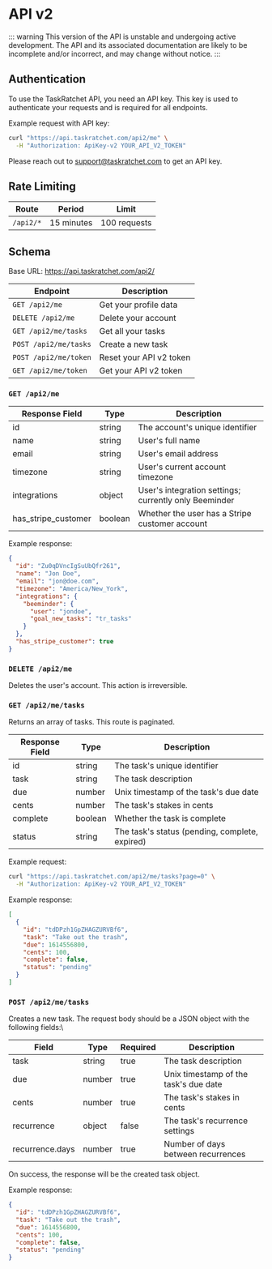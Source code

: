 # API v2

::: warning
This version of the API is unstable and undergoing active development. The
API and its associated documentation are likely to be incomplete and/or incorrect,
and may change without notice.
:::

## Authentication

To use the TaskRatchet API, you need an API key. This key is used to authenticate your requests and is required for all endpoints.

Example request with API key:

```bash
curl "https://api.taskratchet.com/api2/me" \
  -H "Authorization: ApiKey-v2 YOUR_API_V2_TOKEN"
```

Please reach out to support@taskratchet.com to get an API key.

## Rate Limiting

| Route | Period | Limit |
| ------------------------ | ------- | ----- |
| `/api2/*` | 15 minutes | 100 requests |

## Schema

Base URL: <https://api.taskratchet.com/api2/>

| Endpoint              | Description             |
| --------------------- | ----------------------- |
| `GET /api2/me`        | Get your profile data   |
| `DELETE /api2/me`     | Delete your account     |
| `GET /api2/me/tasks`  | Get all your tasks      |
| `POST /api2/me/tasks` | Create a new task       |
| `POST /api2/me/token` | Reset your API v2 token |
| `GET /api2/me/token`  | Get your API v2 token   |

### `GET /api2/me`

| Response Field      | Type    | Description                                           |
| ------------------- | ------- | ----------------------------------------------------- |
| id                  | string  | The account's unique identifier                       |
| name                | string  | User's full name                                      |
| email               | string  | User's email address                                  |
| timezone            | string  | User's current account timezone                       |
| integrations        | object  | User's integration settings; currently only Beeminder |
| has_stripe_customer | boolean | Whether the user has a Stripe customer account        |

Example response:

```json
{
  "id": "Zu0qDVncIgSuUbQfr261",
  "name": "Jon Doe",
  "email": "jon@doe.com",
  "timezone": "America/New_York",
  "integrations": {
    "beeminder": {
      "user": "jondoe",
      "goal_new_tasks": "tr_tasks"
    }
  },
  "has_stripe_customer": true
}
```

### `DELETE /api2/me`

Deletes the user's account. This action is irreversible.

### `GET /api2/me/tasks`

Returns an array of tasks. This route is paginated.

| Response Field | Type    | Description                                    |
| -------------- | ------- | ---------------------------------------------- |
| id             | string  | The task's unique identifier                   |
| task           | string  | The task description                           |
| due            | number  | Unix timestamp of the task's due date          |
| cents          | number  | The task's stakes in cents                     |
| complete       | boolean | Whether the task is complete                   |
| status         | string  | The task's status (pending, complete, expired) |

Example request:

```bash
curl "https://api.taskratchet.com/api2/me/tasks?page=0" \
  -H "Authorization: ApiKey-v2 YOUR_API_V2_TOKEN"
```

Example response:

```json
[
  {
    "id": "tdDPzh1GpZHAGZURVBf6",
    "task": "Take out the trash",
    "due": 1614556800,
    "cents": 100,
    "complete": false,
    "status": "pending"
  }
]
```

### `POST /api2/me/tasks`

Creates a new task. The request body should be a JSON object with the following fields:\

| Field           | Type   | Required | Description                           |
| --------------- | ------ | -------- | ------------------------------------- |
| task            | string | true     | The task description                  |
| due             | number | true     | Unix timestamp of the task's due date |
| cents           | number | true     | The task's stakes in cents            |
| recurrence      | object | false    | The task's recurrence settings        |
| recurrence.days | number | true     | Number of days between recurrences    |

On success, the response will be the created task object.

Example response:

```json
{
  "id": "tdDPzh1GpZHAGZURVBf6",
  "task": "Take out the trash",
  "due": 1614556800,
  "cents": 100,
  "complete": false,
  "status": "pending"
}
```
